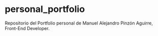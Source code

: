 # personal_portfolio
Repositorio del Portfolio personal de Manuel Alejandro Pinzón Aguirre, Front-End Developer.

